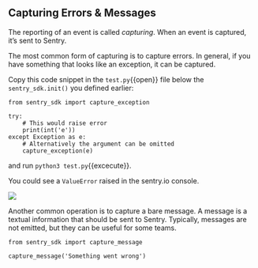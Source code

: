 ## Capturing Errors & Messages
The reporting of an event is called *capturing*. When an event is captured, it’s sent to Sentry. 

The most common form of capturing is to capture errors. In general, if you have something that looks like an exception, it can be captured.

Copy this code snippet in the `test.py`{{open}} file below the `sentry_sdk.init()` you defined earlier:

```
from sentry_sdk import capture_exception

try:
	# This would raise error 
    print(int('e'))
except Exception as e:
    # Alternatively the argument can be omitted
    capture_exception(e)
```
and run `python3 test.py`{{excecute}}. 

You could see a `ValueError` raised in the sentry.io console.

![](https://tva1.sinaimg.cn/large/e6c9d24egy1h29baz0c2kj218804gq3b.jpg)

Another common operation is to capture a bare message. A message is a textual information that should be sent to Sentry. Typically, messages are not emitted, but they can be useful for some teams. 


```
from sentry_sdk import capture_message

capture_message('Something went wrong')

```
